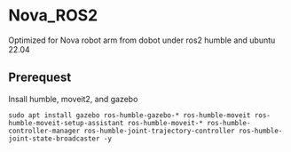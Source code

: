 # Nova_ROS2
Optimized for Nova robot arm from dobot under ros2 humble and ubuntu 22.04

## Prerequest 
Insall humble, moveit2, and gazebo
```
sudo apt install gazebo ros-humble-gazebo-* ros-humble-moveit ros-humble-moveit-setup-assistant ros-humble-moveit-* ros-humble-controller-manager ros-humble-joint-trajectory-controller ros-humble-joint-state-broadcaster -y
```
